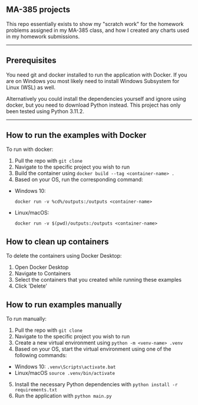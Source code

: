 ## MA-385 projects
This repo essentially exists to show my "scratch work" for the homework problems assigned in my MA-385 class, and how I created any charts used in my homework submissions.

-----

## Prerequisites
You need git and docker installed to run the application with Docker. If you are on Windows you most likely need to install Windows Subsystem for Linux (WSL) as well.

Alternatively you could install the dependencies yourself and ignore using docker, but you need to download Python instead. This project has only been tested using Python 3.11.2.

-----

## How to run the examples with Docker

To run with docker:
1. Pull the repo with ```git clone```
2. Navigate to the specific project you wish to run
3. Build the container using ```docker build --tag <container-name> .```
4. Based on your OS, run the corresponding command:
  - Windows 10:

    ```docker run -v %cd%/outputs:/outputs <container-name>```
  - Linux/macOS:

    ```docker run -v $(pwd)/outputs:/outputs <container-name>```

## How to clean up containers
To delete the containers using Docker Desktop:
1. Open Docker Desktop
2. Navigate to Containers
3. Select the containers that you created while running these examples
4. Click 'Delete'

## How to run examples manually

To run manually:
1. Pull the repo with ```git clone```
2. Navigate to the specific project you wish to run
3. Create a new virtual environment using ```python -m <venv-name> .venv```
4. Based on your OS, start the virtual environment using one of the following commands:
  - Windows 10:
    ```.venv\Scripts\activate.bat```
  - Linux/macOS
    ```source .venv/bin/activate```
5. Install the necessary Python dependencies with ```python install -r requirements.txt```
6. Run the application with ```python main.py```
